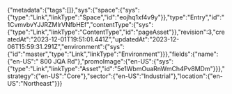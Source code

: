 {"metadata":{"tags":[]},"sys":{"space":{"sys":{"type":"Link","linkType":"Space","id":"eojhq1xf4v9y"}},"type":"Entry","id":"1CvmvbvYJJRZMIrVNfbHEf","contentType":{"sys":{"type":"Link","linkType":"ContentType","id":"pageAsset"}},"revision":3,"createdAt":"2023-12-01T19:51:01.441Z","updatedAt":"2023-12-06T15:59:31.291Z","environment":{"sys":{"id":"master","type":"Link","linkType":"Environment"}}},"fields":{"name":{"en-US":" 800 JQA Rd"},"promoImage":{"en-US":{"sys":{"type":"Link","linkType":"Asset","id":"5e1WbmOuaRnWmCh4Pv8MDm"}}},"strategy":{"en-US":"Core"},"sector":{"en-US":"Industrial"},"location":{"en-US":"Northeast"}}}